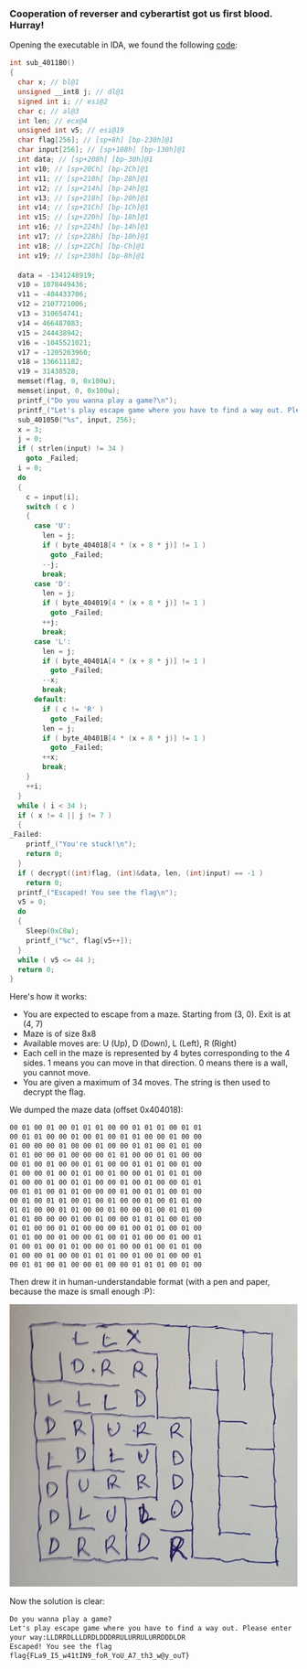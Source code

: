 ### Cooperation of reverser and cyberartist got us first blood. Hurray!

Opening the executable in IDA, we found the following [code](maze_pseudocode.c):

```c
int sub_4011B0()
{
  char x; // bl@1
  unsigned __int8 j; // dl@1
  signed int i; // esi@2
  char c; // al@3
  int len; // ecx@4
  unsigned int v5; // esi@19
  char flag[256]; // [sp+8h] [bp-230h]@1
  char input[256]; // [sp+108h] [bp-130h]@1
  int data; // [sp+208h] [bp-30h]@1
  int v10; // [sp+20Ch] [bp-2Ch]@1
  int v11; // [sp+210h] [bp-28h]@1
  int v12; // [sp+214h] [bp-24h]@1
  int v13; // [sp+218h] [bp-20h]@1
  int v14; // [sp+21Ch] [bp-1Ch]@1
  int v15; // [sp+220h] [bp-18h]@1
  int v16; // [sp+224h] [bp-14h]@1
  int v17; // [sp+228h] [bp-10h]@1
  int v18; // [sp+22Ch] [bp-Ch]@1
  int v19; // [sp+230h] [bp-8h]@1

  data = -1341248919;
  v10 = 1078449436;
  v11 = -404433706;
  v12 = 2107721006;
  v13 = 310654741;
  v14 = 466487083;
  v15 = 244438942;
  v16 = -1045521021;
  v17 = -1205263960;
  v18 = 136611182;
  v19 = 31438528;
  memset(flag, 0, 0x100u);
  memset(input, 0, 0x100u);
  printf_("Do you wanna play a game?\n");
  printf_("Let's play escape game where you have to find a way out. Please enter your way:");
  sub_401050("%s", input, 256);
  x = 3;
  j = 0;
  if ( strlen(input) != 34 )
    goto _Failed;
  i = 0;
  do
  {
    c = input[i];
    switch ( c )
    {
      case 'U':
        len = j;
        if ( byte_404018[4 * (x + 8 * j)] != 1 )
          goto _Failed;
        --j;
        break;
      case 'D':
        len = j;
        if ( byte_404019[4 * (x + 8 * j)] != 1 )
          goto _Failed;
        ++j;
        break;
      case 'L':
        len = j;
        if ( byte_40401A[4 * (x + 8 * j)] != 1 )
          goto _Failed;
        --x;
        break;
      default:
        if ( c != 'R' )
          goto _Failed;
        len = j;
        if ( byte_40401B[4 * (x + 8 * j)] != 1 )
          goto _Failed;
        ++x;
        break;
    }
    ++i;
  }
  while ( i < 34 );
  if ( x != 4 || j != 7 )
  {
_Failed:
    printf_("You're stuck!\n");
    return 0;
  }
  if ( decrypt((int)flag, (int)&data, len, (int)input) == -1 )
    return 0;
  printf_("Escaped! You see the flag\n");
  v5 = 0;
  do
  {
    Sleep(0xC8u);
    printf_("%c", flag[v5++]);
  }
  while ( v5 <= 44 );
  return 0;
}
```

Here's how it works:
- You are expected to escape from a maze. Starting from (3, 0). Exit is at (4, 7)
- Maze is of size 8x8
- Available moves are: U (Up), D (Down), L (Left), R (Right)
- Each cell in the maze is represented by 4 bytes corresponding to the 4 sides. 1 means you can move in that direction. 0 means there is a wall, you cannot move.
- You are given a maximum of 34 moves. The string is then used to decrypt the flag.

We dumped the maze data (offset 0x404018):

```
00 01 00 01 00 01 01 01 00 00 01 01 01 00 01 01
00 01 01 00 00 01 00 01 00 01 01 00 00 01 00 00
01 00 00 00 01 00 00 01 00 00 01 01 00 01 01 00
01 01 00 00 01 00 00 00 01 01 00 00 01 01 00 00
00 01 00 01 00 00 01 01 00 00 01 01 01 00 01 00
01 00 00 01 00 01 01 00 01 00 00 01 01 01 01 00
01 00 00 01 00 01 01 00 00 01 00 01 00 00 01 01
00 01 01 00 01 01 00 00 00 01 00 01 01 00 01 00
00 01 00 01 01 00 01 00 01 00 00 01 00 01 01 00
01 01 00 00 01 01 00 00 01 00 00 01 00 01 01 00
01 01 00 00 00 01 00 01 00 00 01 01 01 00 01 00
01 01 00 00 01 01 00 00 00 01 00 01 01 00 01 00
01 01 00 00 01 00 00 01 00 01 01 00 00 01 00 01
01 00 01 00 01 01 00 00 01 00 00 01 00 01 01 00
01 00 00 01 00 00 01 01 01 00 01 00 01 00 00 01
00 01 01 00 01 00 00 01 00 00 01 01 01 00 01 00
```

Then drew it in human-understandable format (with a pen and paper, because the maze is small enough :P):

![Maze](maze.jpg)

Now the solution is clear:

```
Do you wanna play a game?
Let's play escape game where you have to find a way out. Please enter your way:LLDRRDLLLDRDLDDDRRULURRULURRDDDLDR
Escaped! You see the flag
flag{FLa9_I5_w41tIN9_foR_YoU_A7_th3_w@y_ouT}
```
